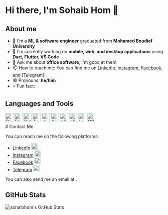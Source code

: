 # Hi there, I'm Sohaib Hom 👋

## About me

- 🔭 I'm a **ML & software engineer** graduated from **Mohamed Boudiaf University**
- 🌱 I'm currently working on **mobile, web, and desktop applications** using **Dart, Flutter, VS Code**
- 💬 Ask me about **office software**, I'm good at them
- 📫 How to reach me: You can find me on [LinkedIn](https://www.sitepoint.com/github-profile-readme/), [Instagram](https://docs.github.com/en/account-and-profile/setting-up-and-managing-your-github-profile/customizing-your-profile/managing-your-profile-readme), [Facebook](https://careerkarma.com/blog/github-profile-readme/), and [Telegram]
- 😄 Pronouns: **he/him**
- ⚡ Fun fact: **<A FUN FACT ABOUT YOU>**

## Languages and Tools

<img align="left" alt="Dart" width="26px" src="https://www.vectorlogo.zone/logos/dartlang/dartlang-icon.svg" />
<img align="left" alt="Flutter" width="26px" src="https://www.vectorlogo.zone/logos/flutterio/flutterio-icon.svg" />
<img align="left" alt="Python" width="26px" src="https://www.vectorlogo.zone/logos/python/python-icon.svg" />
<img align="left" alt="TensorFlow" width="26px" src="https://www.vectorlogo.zone/logos/tensorflow/tensorflow-icon.svg" />
<img align="left" alt="Jupyter" width="26px" src="https://www.vectorlogo.zone/logos/jupyter/jupyter-icon.svg" />
<img align="left" alt="Anaconda" width="26px" src="https://www.vectorlogo.zone/logos/anaconda/anaconda-icon.svg" />
<img align="left" alt="VS Code" width="26px" src="https://www.vectorlogo.zone/logos/visualstudio_code/visualstudio_code-icon.svg" />
<img align="left" alt="VS Studio" width="26px" src="https://www.vectorlogo.zone/logos/visualstudio/visualstudio-icon.svg" />
<img align="left" alt="LaTeX" width="26px" src="https://www.vectorlogo.zone/logos/latex-project/latex-project-icon.svg" />
<img align="left" alt="Office" width="26px" src="https://www.vectorlogo.zone/logos/microsoft_office/microsoft_office-icon.svg" />

<br />
<br />
# Contact Me

You can reach me on the following platforms:

- [LinkedIn](https://stackoverflow.com/questions/63913973/how-can-i-put-fontawesome-icons-in-markdown-readme-file-that-will-be-uploaded) <img src="https://raw.githubusercontent.com/FortAwesome/Font-Awesome/6.x/svgs/brands/linkedin.svg" width="20" height="20">
- [Instagram](https://docs.github.com/en/get-started/writing-on-github/working-with-advanced-formatting/organizing-information-with-collapsed-sections) <img src="https://raw.githubusercontent.com/FortAwesome/Font-Awesome/6.x/svgs/brands/instagram.svg" width="20" height="20">
- [Facebook](https://www.markdownguide.org/basic-syntax/) <img src="https://raw.githubusercontent.com/FortAwesome/Font-Awesome/6.x/svgs/brands/facebook.svg" width="20" height="20">
- [Telegram](https://use.fontawesome.com/releases/v5.14.0/css/all.css) <img src="https://raw.githubusercontent.com/FortAwesome/Font-Awesome/6.x/svgs/brands/telegram.svg" width="20" height="20">

You can also send me an email at <YOUR EMAIL ADDRESS>.

## GitHub Stats

<img align="left" alt="sohaibhom's GitHub Stats" src="https://github-readme-stats.vercel.app/api?username=sohaibhom&show_icons=true&hide_border=true" />
